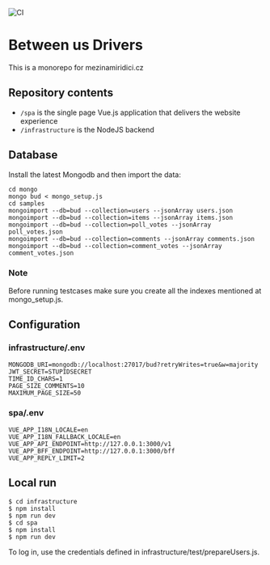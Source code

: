 ![CI](https://github.com/literakl/mezinamiridici/workflows/CI/badge.svg?branch=master)

# Between us Drivers

This is a monorepo for mezinamiridici.cz

## Repository contents

* `/spa` is the single page Vue.js application that delivers the website experience
* `/infrastructure` is the NodeJS backend

## Database

Install the latest Mongodb and then import the data:

```
cd mongo
mongo bud < mongo_setup.js
cd samples
mongoimport --db=bud --collection=users --jsonArray users.json
mongoimport --db=bud --collection=items --jsonArray items.json
mongoimport --db=bud --collection=poll_votes --jsonArray poll_votes.json
mongoimport --db=bud --collection=comments --jsonArray comments.json
mongoimport --db=bud --collection=comment_votes --jsonArray comment_votes.json
```

### Note 

Before running testcases make sure you create all the indexes mentioned at mongo_setup.js.

## Configuration

### infrastructure/.env

```
MONGODB_URI=mongodb://localhost:27017/bud?retryWrites=true&w=majority
JWT_SECRET=STUPIDSECRET
TIME_ID_CHARS=1
PAGE_SIZE_COMMENTS=10
MAXIMUM_PAGE_SIZE=50
```

### spa/.env

```
VUE_APP_I18N_LOCALE=en
VUE_APP_I18N_FALLBACK_LOCALE=en
VUE_APP_API_ENDPOINT=http://127.0.0.1:3000/v1
VUE_APP_BFF_ENDPOINT=http://127.0.0.1:3000/bff
VUE_APP_REPLY_LIMIT=2
```

## Local run

```
$ cd infrastructure
$ npm install
$ npm run dev
$ cd spa
$ npm install
$ npm run dev
```

To log in, use the credentials defined in infrastructure/test/prepareUsers.js.
